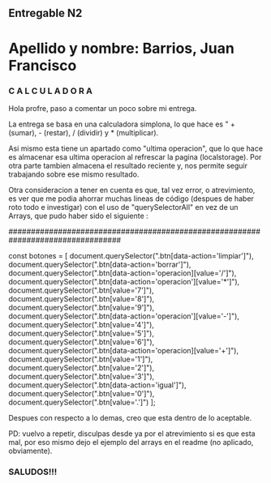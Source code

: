 ## Entregable N2 ##

# Apellido y nombre: Barrios, Juan Francisco #


### C A L C U L A D O R A ###

Hola profre, paso a comentar un poco sobre mi entrega.

La entrega se basa en una calculadora simplona, lo que hace es " + (sumar), - (restar), / (dividir) y * (multiplicar).

Asi mismo esta tiene un apartado como "ultima operacion", que lo que hace es almacenar esa ultima operacion al refrescar la pagina (localstorage).
Por otra parte tambien almacena el resultado reciente y, nos permite seguir trabajando sobre ese mismo resultado.

Otra consideracion a tener en cuenta es que, tal vez error, o atrevimiento, es ver que me podia ahorrar muchas lineas de código (despues de haber roto todo e investigar)
con el uso de "querySelectorAll" en vez de un Arrays, que pudo haber sido el siguiente :


#################################################################################

 const botones = [
    document.querySelector(".btn[data-action='limpiar']"),
    document.querySelector(".btn[data-action='borrar']"),
    document.querySelector(".btn[data-action='operacion][value='/']"),
    document.querySelector(".btn[data-action='operacion'][value='*']"),
    document.querySelector(".btn[value='7']"),
    document.querySelector(".btn[value='8']"),
    document.querySelector(".btn[value='9']"),
    document.querySelector(".btn[data-action='operacion'][value='-']"),
    document.querySelector(".btn[value='4']"),
    document.querySelector(".btn[value='5']"),
    document.querySelector(".btn[value='6']"),
    document.querySelector(".btn[data-action='operacion][value='+']"),
    document.querySelector(".btn[value='1']"),
    document.querySelector(".btn[value='2']"),
    document.querySelector(".btn[value='3']"),
    document.querySelector(".btn[data-action='igual']"),
    document.querySelector(".btn[value='0']"),
    document.querySelector(".btn[value='.']")
];

Despues con respecto a lo demas, creo que esta dentro de lo aceptable.

PD: vuelvo a repetir, disculpas desde ya por el atrevimiento si es que esta mal, por eso mismo dejo el ejemplo del arrays en el readme (no aplicado, obviamente).

### SALUDOS!!!